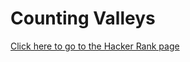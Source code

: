 # Counting Valleys #
[Click here to go to the Hacker Rank page](https://www.hackerrank.com/challenges/counting-valleys)
